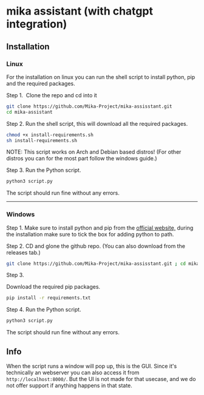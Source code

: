 # mika assistant (with chatgpt integration)

## Installation

### Linux

For the installation on linux you can run the shell script to install python, pip and the required packages.

Step 1. 
Clone the repo and cd into it

```bash
git clone https://github.com/Mika-Project/mika-assisstant.git 
cd mika-assistant
```

Step 2.
Run the shell script, this will download all the required packages.

```bash
chmod +x install-requirements.sh 
sh install-requirements.sh
```

NOTE: This script works on Arch and Debian based distros! (For other distros you can for the most part follow the windows guide.)

Step 3.
Run the Python script.

```bash
python3 script.py
```

The script should run fine without any errors.

---

### Windows

Step 1.
Make sure to install python and pip from the [official website,](https://www.python.org/downloads/) during the installation make sure to tick the box for adding python to path.

Step 2.
CD and glone the github repo. (You can also download from the releases tab.)

```bash
git clone https://github.com/Mika-Project/mika-assisstant.git ; cd mika-assistant
```

Step 3.

Download the required pip packages.

```bash
pip install -r requirements.txt
```

Step 4.
Run the Python script.

```bash
python3 script.py
```

The script should run fine without any errors.


## Info

When the script runs a window will pop up, this is the GUI. Since it's technically an webserver you can also access it from `http://localhost:8000/`. But the UI is not made for that usecase, and we do not offer support if anything happens in that state.
